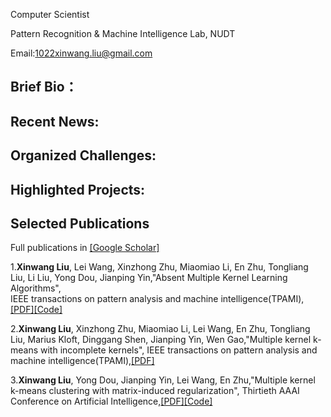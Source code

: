 Computer Scientist
 
Pattern Recognition & Machine Intelligence Lab, NUDT
  
Email:1022xinwang.liu@gmail.com


## Brief Bio：

## Recent News:

## Organized Challenges:

## Highlighted Projects:

## Selected Publications

Full publications in [[Google Scholar]](https://scholar.google.com/citations?hl=zh-CN&user=A56vWC4AAAAJ&view_op=list_works&sortby=pubdate)

1.**Xinwang Liu**, Lei Wang, Xinzhong Zhu, Miaomiao Li, En Zhu, Tongliang Liu, Li Liu, Yong Dou, Jianping Yin,"Absent Multiple Kernel Learning Algorithms",   
IEEE transactions on pattern analysis and machine intelligence(TPAMI),[[PDF]](https://tongliang-liu.github.io/papers/TPAMIAbsentKernel.pdf)[[Code]](https://github.com/xinwangliu/absentkernel)

2.**Xinwang Liu**, Xinzhong Zhu, Miaomiao Li, Lei Wang, En Zhu, Tongliang Liu, Marius Kloft, Dinggang Shen, Jianping Yin, Wen Gao,"Multiple kernel k-means with incomplete kernels",
IEEE transactions on pattern analysis and machine intelligence(TPAMI),[[PDF]](https://tongliang-liu.github.io/papers/TPAMIK-means.pdf)

3.**Xinwang Liu**, Yong Dou, Jianping Yin, Lei Wang, En Zhu,"Multiple kernel k-means clustering with matrix-induced regularization",
Thirtieth AAAI Conference on Artificial Intelligence,[[PDF]](https://www.aaai.org/ocs/index.php/AAAI/AAAI16/paper/viewFile/12115/11819)[[Code]](https://github.com/xinwangliu/Multiple-Kernel-k-Means-Clustering-with-Matrix-Induced-Regularization)

